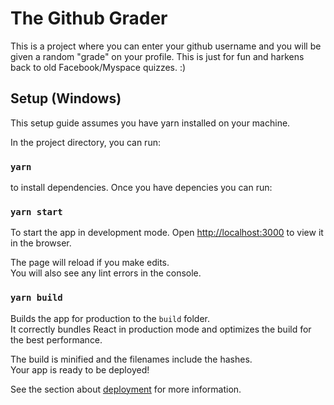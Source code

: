 # The Github Grader

This is a project where you can enter your github username and you will be given a random "grade" on your profile.
This is just for fun and harkens back to old Facebook/Myspace quizzes. :)

## Setup (Windows)

This setup guide assumes you have yarn installed on your machine.

In the project directory, you can run:

### `yarn`

to install dependencies. Once you have depencies you can run:

### `yarn start`

To start the app in development mode.
Open [http://localhost:3000](http://localhost:3000) to view it in the browser.

The page will reload if you make edits.\
You will also see any lint errors in the console.

### `yarn build`

Builds the app for production to the `build` folder.\
It correctly bundles React in production mode and optimizes the build for the best performance.

The build is minified and the filenames include the hashes.\
Your app is ready to be deployed!

See the section about [deployment](https://facebook.github.io/create-react-app/docs/deployment) for more information.
